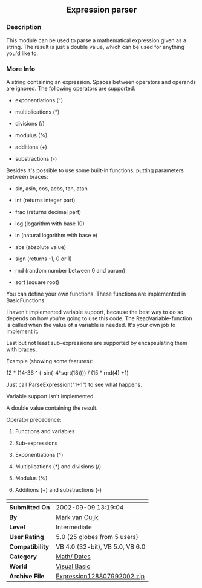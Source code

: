 ﻿<div align="center">

## Expression parser


</div>

### Description

This module can be used to parse a mathematical expression given as a string. The result is just a double value, which can be used for anything you'd like to.
 
### More Info
 
A string containing an expression. Spaces between operators and operands are ignored. The following operators are supported:

- exponentiations (^)

- multiplications (*)

- divisions (/)

- modulus (%)

- additions (+)

- substractions (-)

Besides it's possible to use some built-in functions, putting parameters between braces:

- sin, asin, cos, acos, tan, atan

- int (returns integer part)

- frac (returns decimal part)

- log (logarithm with base 10)

- ln (natural logarithm with base e)

- abs (absolute value)

- sign (returns -1, 0 or 1)

- rnd (random number between 0 and param)

- sqrt (square root)

You can define your own functions. These functions are implemented in BasicFunctions.

I haven't implemented variable support, because the best way to do so depends on how you're going to use this code. The ReadVariable-function is called when the value of a variable is needed. It's your own job to implement it.

Last but not least sub-expressions are supported by encapsulating them with braces.

Example (showing some features):

12 * (14-36 ^ (-sin(-4*sqrt(18)))) / (15 * rnd(4) +1)

Just call ParseExpression("1+1") to see what happens.

Variable support isn't implemented.

A double value containing the result.

Operator precedence:

1. Functions and variables

2. Sub-expressions

3. Exponentiations (^)

4. Multiplications (*) and divisions (/)

5. Modulus (%)

6. Additions (+) and substractions (-)


<span>             |<span>
---                |---
**Submitted On**   |2002-09-09 13:19:04
**By**             |[Mark van Cuijk](https://github.com/Planet-Source-Code/PSCIndex/blob/master/ByAuthor/mark-van-cuijk.md)
**Level**          |Intermediate
**User Rating**    |5.0 (25 globes from 5 users)
**Compatibility**  |VB 4\.0 \(32\-bit\), VB 5\.0, VB 6\.0
**Category**       |[Math/ Dates](https://github.com/Planet-Source-Code/PSCIndex/blob/master/ByCategory/math-dates__1-37.md)
**World**          |[Visual Basic](https://github.com/Planet-Source-Code/PSCIndex/blob/master/ByWorld/visual-basic.md)
**Archive File**   |[Expression128807992002\.zip](https://github.com/Planet-Source-Code/mark-van-cuijk-expression-parser__1-38807/archive/master.zip)








